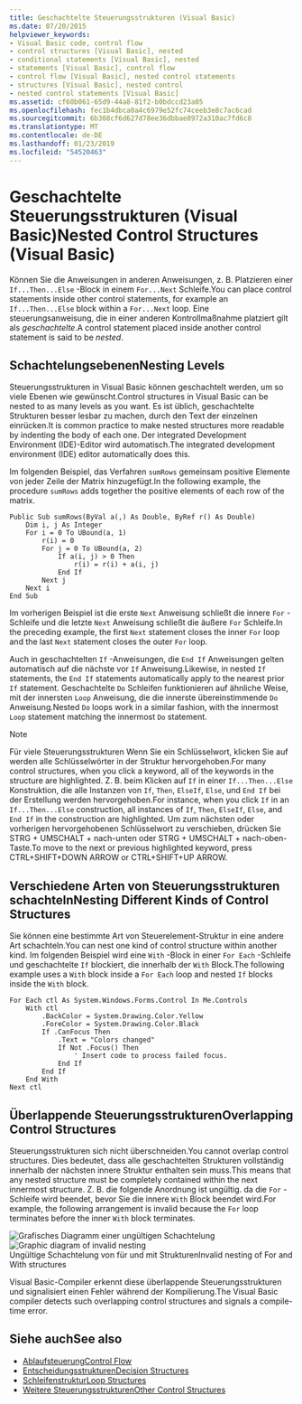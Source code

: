 ```yaml
---
title: Geschachtelte Steuerungsstrukturen (Visual Basic)
ms.date: 07/20/2015
helpviewer_keywords:
- Visual Basic code, control flow
- control structures [Visual Basic], nested
- conditional statements [Visual Basic], nested
- statements [Visual Basic], control flow
- control flow [Visual Basic], nested control statements
- structures [Visual Basic], nested control
- nested control statements [Visual Basic]
ms.assetid: cf60b061-65d9-44a8-81f2-b0bdccd23a05
ms.openlocfilehash: fec1b4dbca0a4c6979e52fc74ceeb3e8c7ac6cad
ms.sourcegitcommit: 6b308cf6d627d78ee36dbbae8972a310ac7fd6c8
ms.translationtype: MT
ms.contentlocale: de-DE
ms.lasthandoff: 01/23/2019
ms.locfileid: "54520463"
---
```

# <a name="nested-control-structures-visual-basic"></a><span data-ttu-id="766ce-102">Geschachtelte Steuerungsstrukturen (Visual Basic)</span><span class="sxs-lookup"><span data-stu-id="766ce-102">Nested Control Structures (Visual Basic)</span></span>
<span data-ttu-id="766ce-103">Können Sie die Anweisungen in anderen Anweisungen, z. B. Platzieren einer `If...Then...Else` -Block in einem `For...Next` Schleife.</span><span class="sxs-lookup"><span data-stu-id="766ce-103">You can place control statements inside other control statements, for example an `If...Then...Else` block within a `For...Next` loop.</span></span> <span data-ttu-id="766ce-104">Eine steuerungsanweisung, die in einer anderen Kontrollmaßnahme platziert gilt als *geschachtelte*.</span><span class="sxs-lookup"><span data-stu-id="766ce-104">A control statement placed inside another control statement is said to be *nested*.</span></span>  
  
## <a name="nesting-levels"></a><span data-ttu-id="766ce-105">Schachtelungsebenen</span><span class="sxs-lookup"><span data-stu-id="766ce-105">Nesting Levels</span></span>  
 <span data-ttu-id="766ce-106">Steuerungsstrukturen in Visual Basic können geschachtelt werden, um so viele Ebenen wie gewünscht.</span><span class="sxs-lookup"><span data-stu-id="766ce-106">Control structures in Visual Basic can be nested to as many levels as you want.</span></span> <span data-ttu-id="766ce-107">Es ist üblich, geschachtelte Strukturen besser lesbar zu machen, durch den Text der einzelnen einrücken.</span><span class="sxs-lookup"><span data-stu-id="766ce-107">It is common practice to make nested structures more readable by indenting the body of each one.</span></span> <span data-ttu-id="766ce-108">Der integrated Development Environment (IDE)-Editor wird automatisch.</span><span class="sxs-lookup"><span data-stu-id="766ce-108">The integrated development environment (IDE) editor automatically does this.</span></span>  
  
 <span data-ttu-id="766ce-109">Im folgenden Beispiel, das Verfahren `sumRows` gemeinsam positive Elemente von jeder Zeile der Matrix hinzugefügt.</span><span class="sxs-lookup"><span data-stu-id="766ce-109">In the following example, the procedure `sumRows` adds together the positive elements of each row of the matrix.</span></span>  
  
```  
Public Sub sumRows(ByVal a(,) As Double, ByRef r() As Double)  
    Dim i, j As Integer  
    For i = 0 To UBound(a, 1)  
        r(i) = 0  
        For j = 0 To UBound(a, 2)  
            If a(i, j) > 0 Then  
                r(i) = r(i) + a(i, j)  
            End If  
        Next j  
    Next i  
End Sub  
```  
  
 <span data-ttu-id="766ce-110">Im vorherigen Beispiel ist die erste `Next` Anweisung schließt die innere `For` -Schleife und die letzte `Next` Anweisung schließt die äußere `For` Schleife.</span><span class="sxs-lookup"><span data-stu-id="766ce-110">In the preceding example, the first `Next` statement closes the inner `For` loop and the last `Next` statement closes the outer `For` loop.</span></span>  
  
 <span data-ttu-id="766ce-111">Auch in geschachtelten `If` -Anweisungen, die `End If` Anweisungen gelten automatisch auf die nächste vor `If` Anweisung.</span><span class="sxs-lookup"><span data-stu-id="766ce-111">Likewise, in nested `If` statements, the `End If` statements automatically apply to the nearest prior `If` statement.</span></span> <span data-ttu-id="766ce-112">Geschachtelte `Do` Schleifen funktionieren auf ähnliche Weise, mit der innersten `Loop` Anweisung, die die innerste übereinstimmende `Do` Anweisung.</span><span class="sxs-lookup"><span data-stu-id="766ce-112">Nested `Do` loops work in a similar fashion, with the innermost `Loop` statement matching the innermost `Do` statement.</span></span>  
  
> [!NOTE]
>  <span data-ttu-id="766ce-113">Für viele Steuerungsstrukturen Wenn Sie ein Schlüsselwort, klicken Sie auf werden alle Schlüsselwörter in der Struktur hervorgehoben.</span><span class="sxs-lookup"><span data-stu-id="766ce-113">For many control structures, when you click a keyword, all of the keywords in the structure are highlighted.</span></span> <span data-ttu-id="766ce-114">Z. B. beim Klicken auf `If` in einer `If...Then...Else` Konstruktion, die alle Instanzen von `If`, `Then`, `ElseIf`, `Else`, und `End If` bei der Erstellung werden hervorgehoben.</span><span class="sxs-lookup"><span data-stu-id="766ce-114">For instance, when you click `If` in an `If...Then...Else` construction, all instances of `If`, `Then`, `ElseIf`, `Else`, and `End If` in the construction are highlighted.</span></span> <span data-ttu-id="766ce-115">Um zum nächsten oder vorherigen hervorgehobenen Schlüsselwort zu verschieben, drücken Sie STRG + UMSCHALT + nach-unten oder STRG + UMSCHALT + nach-oben-Taste.</span><span class="sxs-lookup"><span data-stu-id="766ce-115">To move to the next or previous highlighted keyword, press CTRL+SHIFT+DOWN ARROW or CTRL+SHIFT+UP ARROW.</span></span>  
  
## <a name="nesting-different-kinds-of-control-structures"></a><span data-ttu-id="766ce-116">Verschiedene Arten von Steuerungsstrukturen schachteln</span><span class="sxs-lookup"><span data-stu-id="766ce-116">Nesting Different Kinds of Control Structures</span></span>  
 <span data-ttu-id="766ce-117">Sie können eine bestimmte Art von Steuerelement-Struktur in eine andere Art schachteln.</span><span class="sxs-lookup"><span data-stu-id="766ce-117">You can nest one kind of control structure within another kind.</span></span> <span data-ttu-id="766ce-118">Im folgenden Beispiel wird eine `With` -Block in einer `For Each` -Schleife und geschachtelte `If` blockiert, die innerhalb der `With` Block.</span><span class="sxs-lookup"><span data-stu-id="766ce-118">The following example uses a `With` block inside a `For Each` loop and nested `If` blocks inside the `With` block.</span></span>  
  
```  
For Each ctl As System.Windows.Forms.Control In Me.Controls  
    With ctl  
        .BackColor = System.Drawing.Color.Yellow  
        .ForeColor = System.Drawing.Color.Black  
        If .CanFocus Then  
            .Text = "Colors changed"  
            If Not .Focus() Then  
                ' Insert code to process failed focus.  
            End If  
        End If  
    End With  
Next ctl  
```  
  
## <a name="overlapping-control-structures"></a><span data-ttu-id="766ce-119">Überlappende Steuerungsstrukturen</span><span class="sxs-lookup"><span data-stu-id="766ce-119">Overlapping Control Structures</span></span>  
 <span data-ttu-id="766ce-120">Steuerungsstrukturen sich nicht überschneiden.</span><span class="sxs-lookup"><span data-stu-id="766ce-120">You cannot overlap control structures.</span></span> <span data-ttu-id="766ce-121">Dies bedeutet, dass alle geschachtelten Strukturen vollständig innerhalb der nächsten innere Struktur enthalten sein muss.</span><span class="sxs-lookup"><span data-stu-id="766ce-121">This means that any nested structure must be completely contained within the next innermost structure.</span></span> <span data-ttu-id="766ce-122">Z. B. die folgende Anordnung ist ungültig. da die `For` -Schleife wird beendet, bevor Sie die innere `With` Block beendet wird.</span><span class="sxs-lookup"><span data-stu-id="766ce-122">For example, the following arrangement is invalid because the `For` loop terminates before the inner `With` block terminates.</span></span>  
  
 <span data-ttu-id="766ce-123">![Grafisches Diagramm einer ungültigen Schachtelung](../../../../visual-basic/programming-guide/language-features/control-flow/media/nestexampleinvalid.gif "NestExampleInvalid")</span><span class="sxs-lookup"><span data-stu-id="766ce-123">![Graphic diagram of invalid nesting](../../../../visual-basic/programming-guide/language-features/control-flow/media/nestexampleinvalid.gif "NestExampleInvalid")</span></span>  
<span data-ttu-id="766ce-124">Ungültige Schachtelung von für und mit Strukturen</span><span class="sxs-lookup"><span data-stu-id="766ce-124">Invalid nesting of For and With structures</span></span>  
  
 <span data-ttu-id="766ce-125">Visual Basic-Compiler erkennt diese überlappende Steuerungsstrukturen und signalisiert einen Fehler während der Kompilierung.</span><span class="sxs-lookup"><span data-stu-id="766ce-125">The Visual Basic compiler detects such overlapping control structures and signals a compile-time error.</span></span>  
  
## <a name="see-also"></a><span data-ttu-id="766ce-126">Siehe auch</span><span class="sxs-lookup"><span data-stu-id="766ce-126">See also</span></span>
- [<span data-ttu-id="766ce-127">Ablaufsteuerung</span><span class="sxs-lookup"><span data-stu-id="766ce-127">Control Flow</span></span>](../../../../visual-basic/programming-guide/language-features/control-flow/index.md)
- [<span data-ttu-id="766ce-128">Entscheidungsstrukturen</span><span class="sxs-lookup"><span data-stu-id="766ce-128">Decision Structures</span></span>](../../../../visual-basic/programming-guide/language-features/control-flow/decision-structures.md)
- [<span data-ttu-id="766ce-129">Schleifenstruktur</span><span class="sxs-lookup"><span data-stu-id="766ce-129">Loop Structures</span></span>](../../../../visual-basic/programming-guide/language-features/control-flow/loop-structures.md)
- [<span data-ttu-id="766ce-130">Weitere Steuerungsstrukturen</span><span class="sxs-lookup"><span data-stu-id="766ce-130">Other Control Structures</span></span>](../../../../visual-basic/programming-guide/language-features/control-flow/other-control-structures.md)
